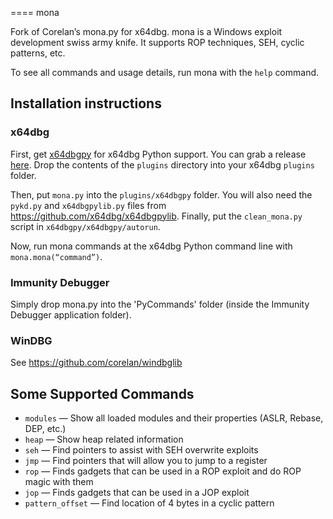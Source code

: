 ====
mona

Fork of Corelan’s mona.py for x64dbg. mona is a Windows exploit development swiss army knife. It supports ROP techniques, SEH, cyclic patterns, etc.

To see all commands and usage details, run mona with the `help` command.

Installation instructions
-------------------------

### x64dbg
First, get [x64dbgpy](https://github.com/x64dbg/x64dbgpy) for x64dbg Python support. You can grab a release [here](https://ci.appveyor.com/project/mrexodia/x64dbg-python/build/artifacts). Drop the contents of the `plugins` directory into your x64dbg `plugins` folder. 

Then, put `mona.py` into the `plugins/x64dbgpy` folder. You will also need the `pykd.py` and `x64dbgpylib.py` files from https://github.com/x64dbg/x64dbgpylib. Finally, put the `clean_mona.py` script in `x64dbgpy/x64dbgpy/autorun`. 
 
Now, run mona commands at the x64dbg Python command line with `mona.mona(“command”)`.

### Immunity Debugger
Simply drop mona.py into the 'PyCommands' folder (inside the Immunity Debugger application folder).

### WinDBG
See https://github.com/corelan/windbglib

Some Supported Commands
-------------------------

* `modules` — Show all loaded modules and their properties (ASLR, Rebase, DEP, etc.)
* `heap` — Show heap related information
* `seh` — Find pointers to assist with SEH overwrite exploits
* `jmp` — Find pointers that will allow you to jump to a register
* `rop` — Finds gadgets that can be used in a ROP exploit and do ROP magic with them
* `jop` — Finds gadgets that can be used in a JOP exploit
* `pattern_offset` — Find location of 4 bytes in a cyclic pattern